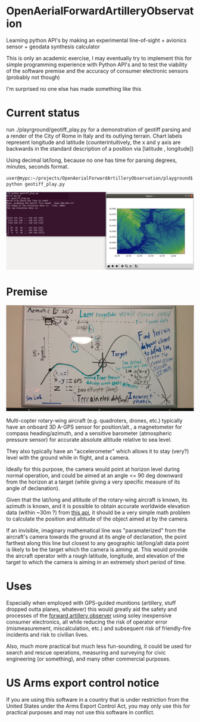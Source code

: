 # OpenAerialForwardArtilleryObservation
Learning python API's by making an experimental line-of-sight + avionics sensor + geodata synthesis calculator

This is only an academic exercise, I may eventually try to implement this for simple programming experience with Python API's and to test the viability of the software premise and the accuracy of consumer electronic sensors (probably not though)

I'm surprised no one else has made something like this

# Current status
run ./playrground/geotiff_play.py for a demonstration of geotiff parsing and a render of the City of Rome in Italy and its outlying terrain. Chart labels represent longitude and latitude (counterintuitively, the x and y axis are backwards in the standard description of a position via [latitude , longitude])


Using decimal lat/long, because no one has time for parsing degrees, minutes, seconds format.

```
user@mypc:~/projects/OpenAerialForwardArtilleryObservation/playground$
python geotiff_play.py
```
![render of terrain around Rome](playground/render_cli_screenshot.png)


# Premise

![whiteboard concept diagram](IMG_20201213_194755.jpg)

Multi-copter rotary-wing aircraft (e.g. quadroters, drones, etc.) typically have an onboard 3D A-GPS sensor for position/alt., a magnetometer for compass heading/azimuth,  and a sensitive barometer (atmospheric pressure sensor) for accurate absolute altitude relative to sea level.

They also typically have an "accelerometer" which allows it to stay (very?) level with the ground while in flight, and a camera.

Ideally for this purpose, the camera would point at horizon level during normal operation, and could be aimed at an angle <= 90 deg downward from the horizon at a target (while giving a very specific measure of its angle of declanation).

Given that the lat/long and altitude of the rotary-wing aircraft is known, its azimuth is known, and it is possible to obtain accurate worldwide elevation data (within ~30m ?) from [this api](https://pypi.org/project/elevation/), it should be a very simple math problem to calculate the position and altitude of the object aimed at by the camera.

If an invisible, imaginary mathematical line was "paramaterized" from the aircraft's camera towards the ground at its angle of declanation, the point farthest along this line but closest to any geographic lat/long/alt data point is likely to be the target which the camera is aiming at. This would provide the aircraft operator with a rough latitude, longitude, and elevation of the target to which the camera is aiming in an extremely short period of time.

# Uses
Especially when employed with GPS-guided munitions (artillery, stuff dropped outta planes, whatever) this would greatly aid the safety and processes of the [forward artillery observer](https://en.wikipedia.org/wiki/Artillery_observer) using soley inexpensive consumer electronics, all while reducing the risk of operator error (mismeasurement, miscalculation, etc.) and subsequent risk of friendly-fire incidents and risk to civilian lives.

Also, much more practical but much less fun-sounding, it could be used for search and rescue operations, measuring and surveying for civic engineering (or something), and many other commercial purposes.

# US Arms export control notice
If you are using this software in a country that is under restriction from the United States under the Arms Export Control Act, you may only use this for practical purposes and may not use this software in conflict.
